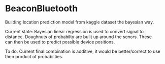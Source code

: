 # BeaconBluetooth

Building location prediction model from kaggle dataset the bayesian way.

Current state:
Bayesian linear regression is used to convert signal to distance.
Doughnuts of probabilty are built up around the senors.
These can then be used to predict possible device positions.

To do:
Current final combination is additive, it would be better/correct to use then product of probabilties.
